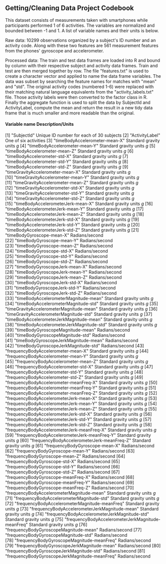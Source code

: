 ## Getting/Cleaning Data Project Codebook

This dataset consists of measurements taken with smartphones while participants performed 1 of 6 activities. The variables are normalized and bounded between -1 and 1. A list of variable names and their units is below. 

Raw data: 10299 observations organized by a subject's ID number and an activity code. Along with these two features are 561 measurement features from the phones' gyroscope and accelerometer. 

Processed data: The train and test data frames are loaded into R and bound by column with their respective subject and activity data frames. Train and test are then merged together by row. The file "features.txt" is used to create a character vector and applied to name the data frame variables. The data was subset by searching the feature names for matches with "mean" and "std". The original activity codes (numbered 1-6) were replaced with their matching natural language equivalents from the "activity_labels.txt" file. Those activity labels were then converted to the factor class in R. Finally the aggregate function is used to split the data by SubjectId and ActivityLabel, compute the mean and return the result in a new tidy data frame that is much smaller and more readable than the original. 


#### Variable name 											Description/Units

[1] "SubjectId"                                      	Unique ID number for each of 30 subjects
[2] "ActivityLabel"                                   	One of six activities
[3] "timeBodyAccelerometer-mean-X"                    	Standard gravity units *g*
[4] "timeBodyAccelerometer-mean-Y"                    	Standard gravity units *g*
[5] "timeBodyAccelerometer-mean-Z"                    	Standard gravity units *g*
[6] "timeBodyAccelerometer-std-X"                     	Standard gravity units *g*
[7] "timeBodyAccelerometer-std-Y"                     	Standard gravity units *g*
[8] "timeBodyAccelerometer-std-Z"                     	Standard gravity units *g*
[9] "timeGravityAccelerometer-mean-X"					Standard gravity units *g*                 
[10] "timeGravityAccelerometer-mean-Y"        		 	Standard gravity units *g*        
[11] "timeGravityAccelerometer-mean-Z"        			Standard gravity units *g*         
[12] "timeGravityAccelerometer-std-X"        			Standard gravity units *g*   	       
[13] "timeGravityAccelerometer-std-Y"        		 	Standard gravity units *g*         
[14] "timeGravityAccelerometer-std-Z"        		 	Standard gravity units *g*         
[15] "timeBodyAccelerometerJerk-mean-X"               	Standard gravity units *g* 
[16] "timeBodyAccelerometerJerk-mean-Y"               	Standard gravity units *g* 
[17] "timeBodyAccelerometerJerk-mean-Z"               	Standard gravity units *g* 
[18] "timeBodyAccelerometerJerk-std-X"                	Standard gravity units *g* 
[19] "timeBodyAccelerometerJerk-std-Y"                	Standard gravity units *g* 
[20] "timeBodyAccelerometerJerk-std-Z"                	Standard gravity units *g* 
[21] "timeBodyGyroscope-mean-X"       					Radians/second              
[22] "timeBodyGyroscope-mean-Y"  						Radians/second                      
[23] "timeBodyGyroscope-mean-Z"     					Radians/second                   
[24] "timeBodyGyroscope-std-X"      				   	Radians/second                
[25] "timeBodyGyroscope-std-Y"      				 	Radians/second                  
[26] "timeBodyGyroscope-std-Z"     						Radians/second                    
[27] "timeBodyGyroscopeJerk-mean-X" 					Radians/second                   
[28] "timeBodyGyroscopeJerk-mean-Y" 				  	Radians/second                 
[29] "timeBodyGyroscopeJerk-mean-Z" 				 	Radians/second                  
[30] "timeBodyGyroscopeJerk-std-X" 						Radians/second                    
[31] "timeBodyGyroscopeJerk-std-Y" 						Radians/second                    
[32] "timeBodyGyroscopeJerk-std-Z"    					Radians/second                 
[33] "timeBodyAccelerometerMagnitude-mean"             	Standard gravity units *g*
[34] "timeBodyAccelerometerMagnitude-std"              	Standard gravity units *g*
[35] "timeGravityAccelerometerMagnitude-mean"          	Standard gravity units *g*
[36] "timeGravityAccelerometerMagnitude-std"           	Standard gravity units *g*
[37] "timeBodyAccelerometerJerkMagnitude-mean"         	Standard gravity units *g*
[38] "timeBodyAccelerometerJerkMagnitude-std"         	Standard gravity units *g* 
[39] "timeBodyGyroscopeMagnitude-mean"             		Radians/second    
[40] "timeBodyGyroscopeMagnitude-std"                	Radians/second  
[41] "timeBodyGyroscopeJerkMagnitude-mean"           	Radians/second  
[42] "timeBodyGyroscopeJerkMagnitude-std"             	Radians/second 
[43] "frequencyBodyAccelerometer-mean-X"               	Standard gravity units *g*
[44] "frequencyBodyAccelerometer-mean-Y"             	Standard gravity units *g*  
[45] "frequencyBodyAccelerometer-mean-Z"             	Standard gravity units *g*  
[46] "frequencyBodyAccelerometer-std-X"                	Standard gravity units *g*
[47] "frequencyBodyAccelerometer-std-Y"               	Standard gravity units *g* 
[48] "frequencyBodyAccelerometer-std-Z"                	Standard gravity units *g*
[49] "frequencyBodyAccelerometer-meanFreq-X"           	Standard gravity units *g*
[50] "frequencyBodyAccelerometer-meanFreq-Y"           	Standard gravity units *g*
[51] "frequencyBodyAccelerometer-meanFreq-Z"           	Standard gravity units *g*
[52] "frequencyBodyAccelerometerJerk-mean-X"           	Standard gravity units *g*
[53] "frequencyBodyAccelerometerJerk-mean-Y"          	Standard gravity units *g* 
[54] "frequencyBodyAccelerometerJerk-mean-Z"          	Standard gravity units *g* 
[55] "frequencyBodyAccelerometerJerk-std-X"           	Standard gravity units *g* 
[56] "frequencyBodyAccelerometerJerk-std-Y"           	Standard gravity units *g* 
[57] "frequencyBodyAccelerometerJerk-std-Z"            	Standard gravity units *g*
[58] "frequencyBodyAccelerometerJerk-meanFreq-X"       	Standard gravity units *g*
[59] "frequencyBodyAccelerometerJerk-meanFreq-Y"       	Standard gravity units *g*
[60] "frequencyBodyAccelerometerJerk-meanFreq-Z"      	Standard gravity units *g* 
[61] "frequencyBodyGyroscope-mean-X"         			Radians/second          
[62] "frequencyBodyGyroscope-mean-Y"                   	Radians/second
[63] "frequencyBodyGyroscope-mean-Z"                   	Radians/second
[64] "frequencyBodyGyroscope-std-X"                    	Radians/second
[65] "frequencyBodyGyroscope-std-Y"                    	Radians/second
[66] "frequencyBodyGyroscope-std-Z"                    	Radians/second
[67] "frequencyBodyGyroscope-meanFreq-X"               	Radians/second
[68] "frequencyBodyGyroscope-meanFreq-Y"               	Radians/second
[69] "frequencyBodyGyroscope-meanFreq-Z"               	Radians/second
[70] "frequencyBodyAccelerometerMagnitude-mean"			Standard gravity units *g*
[71] "frequencyBodyAccelerometerMagnitude-std"         	Standard gravity units *g*
[72] "frequencyBodyAccelerometerMagnitude-meanFreq"    	Standard gravity units *g*
[73] "frequencyBodyAccelerometerJerkMagnitude-mean"    	Standard gravity units *g*
[74] "frequencyBodyAccelerometerJerkMagnitude-std"     	Standard gravity units *g*
[75] "frequencyBodyAccelerometerJerkMagnitude-meanFreq"	Standard gravity units *g*
[76] "frequencyBodyGyroscopeMagnitude-mean"            	Radians/second
[77] "frequencyBodyGyroscopeMagnitude-std"           	Radians/second  
[78] "frequencyBodyGyroscopeMagnitude-meanFreq"      	Radians/second  
[79] "frequencyBodyGyroscopeJerkMagnitude-mean"        	Radians/second
[80] "frequencyBodyGyroscopeJerkMagnitude-std"        	Radians/second 
[81] "frequencyBodyGyroscopeJerkMagnitude-meanFreq"   	Radians/second 
